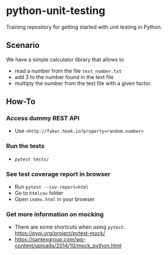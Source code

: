 # python-unit-testing

Training repository for getting started with unit testing in Python.

## Scenario

We have a simple calculator library that allows to

- read a number from the file `test_number.txt`
- add 3 to the number found in the text file
- multiply the number from the text file with a given factor.

## How-To

### Access dummy REST API

- Use `<http://faker.hook.io?property=random.number>`

### Run the tests

- `pytest tests/`

### See test coverage report in browser

- Run `pytest --cov-report=html`
- Go to `htmlcov` folder
- Open `index.html` in your browser

### Get more information on mocking

- There are some shortcuts when using `pytest`: <https://pypi.org/project/pytest-mock/>
- <https://santexgroup.com/wp-content/uploads/2014/10/mock_python.html>
